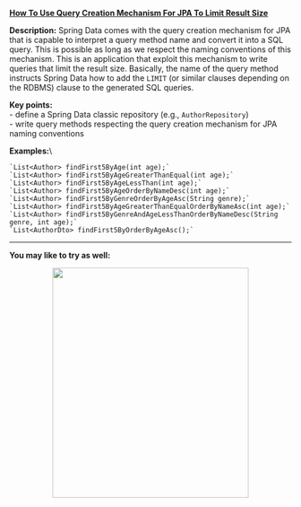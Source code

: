 **[How To Use Query Creation Mechanism For JPA To Limit Result Size](https://github.com/AnghelLeonard/Hibernate-SpringBoot/tree/master/HibernateSpringBootLimitResultSizeViaQueryCreator)**

**Description:** Spring Data comes with the query creation mechanism for JPA that is capable to interpret a query method name and convert it into a SQL query. This is possible as long as we respect the naming conventions of this mechanism. This is an application that exploit this mechanism to write queries that limit the result size. Basically, the name of the query method instructs Spring Data how to add the `LIMIT` (or similar clauses depending on the RDBMS) clause to the generated SQL queries.

**Key points:**\
     - define a Spring Data classic repository (e.g., `AuthorRepository`)\
     - write query methods respecting the query creation mechanism for JPA naming conventions     

**Examples:**\

    `List<Author> findFirst5ByAge(int age);`
    `List<Author> findFirst5ByAgeGreaterThanEqual(int age);`
    `List<Author> findFirst5ByAgeLessThan(int age);`
    `List<Author> findFirst5ByAgeOrderByNameDesc(int age);`
    `List<Author> findFirst5ByGenreOrderByAgeAsc(String genre);`
    `List<Author> findFirst5ByAgeGreaterThanEqualOrderByNameAsc(int age);`
    `List<Author> findFirst5ByGenreAndAgeLessThanOrderByNameDesc(String genre, int age);`
    `List<AuthorDto> findFirst5ByOrderByAgeAsc();`
-------------------------------

**You may like to try as well:**
<a href="https://leanpub.com/java-persistence-performance-illustrated-guide"><p align="center"><img src="https://github.com/AnghelLeonard/Hibernate-SpringBoot/blob/master/Java%20Persistence%20Performance%20Illustrated%20Guide.jpg" height="410" width="350"/></p></a>
